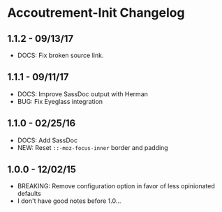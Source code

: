 Accoutrement-Init Changelog
===========================

1.1.2 - 09/13/17
----------------

- DOCS: Fix broken source link.

1.1.1 - 09/11/17
----------------

- DOCS: Improve SassDoc output with Herman
- BUG: Fix Eyeglass integration


1.1.0 - 02/25/16
----------------

- DOCS: Add SassDoc
- NEW: Reset `::-moz-focus-inner` border and padding


1.0.0 - 12/02/15
----------------

- BREAKING: Remove configuration option in favor of less opinionated defaults
- I don't have good notes before 1.0…
